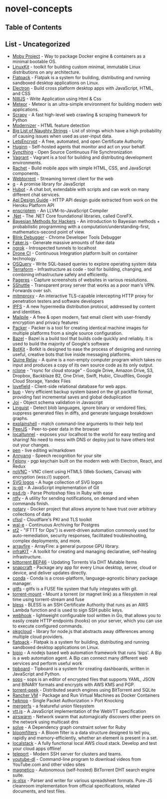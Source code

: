 # novel-concepts

## Table of Contents



## List - Uncategorized


- [Moby Project](https://mobyproject.org/) - Way to package Docker engine & containers as a minimal bootable OS.
- [LinuxKit](https://github.com/linuxkit/linuxkit) - toolkit for building custom minimal, immutable Linux distributions on any architecture. 
- [Flatpack](https://github.com/flatpak/flatpak) - Flatpak is a system for building, distributing and running sandboxed desktop applications on Linux.
- [Electron](https://github.com/electron/electron) - Build cross platform desktop apps with JavaScript, HTML, and CSS
- [NWJS](https://nwjs.io/) - Write Application using Html & Css
- [Meteor](https://github.com/meteor/meteor) - Meteor is an ultra-simple environment for building modern web applications.
- [Scrapy](https://github.com/scrapy/scrapy) - A fast high-level web crawling & scraping framework for Python
- [Modernizer](https://github.com/Modernizr/Modernizr) - HTML feature detection
- [Big List of Naughty Strings](https://github.com/minimaxir/big-list-of-naughty-strings) - List of strings which have a high probability of causing issues when used as user-input data.
- [LetsEncrypt](https://letsencrypt.org/) - A free, automated, and open Certificate Authority
- [Huginn](https://github.com/cantino/huginn) - Self-hosted agents that monitor and act on your behalf.
- [Syncthing](https://github.com/syncthing/syncthing) - Open Source Continuous File Synchronization
- [Vagrant](https://github.com/mitchellh/vagrant) - Vagrant is a tool for building and distributing development environments.
- [Rachet](https://github.com/twbs/ratchet) - Build mobile apps with simple HTML, CSS, and JavaScript components.
- [Webtorrent](https://github.com/webtorrent/webtorrent) - Streaming torrent client for the web
- [q](https://github.com/kriskowal/q) - A promise library for JavaScript
- [Hubot](https://github.com/github/hubot) - A chat bot, extendable with scripts and can work on many different chat services.
- [Api Design Guide](https://github.com/interagent/http-api-design) - HTTP API design guide extracted from work on the Heroku Platform API
- [enscriptem](https://github.com/kripken/emscripten) - An LLVM-to-JavaScript Compiler
- [.Net](https://github.com/Microsoft/dotnet) - The .NET Core foundational libraries, called CoreFX.
- [Bayesian Methods for Hackers](https://github.com/CamDavidsonPilon/Probabilistic-Programming-and-Bayesian-Methods-for-Hackers) - An introduction to Bayesian methods + probabilistic programming with a computation/understanding-first, mathematics-second point of view.
- [Blink Debugger](https://www.chromium.org/blink) - Chrome Developer Tools Debugger
- [Faker.js](https://github.com/Marak/faker.js) - Generate massive amounts of fake data
- [ngrok](https://github.com/inconshreveable/ngrok) - Introspected tunnels to localhost
- [Drone CI](https://github.com/drone/drone) - Continuous Integration platform built on container technology. 
- [OSQuery](https://github.com/facebook/osquery) - Write SQL-based queries to explore operating system data
- [Terraform](https://github.com/hashicorp/terraform) - Infrastructure as code - tool for building, changing, and combining infrastructure safely and efficiently.
- [Pageres](https://github.com/sindresorhus/pageres) - Capture screenshots of websites in various resolutions.
- [SShuttle](https://github.com/apenwarr/sshuttle) - Transparent proxy server that works as a poor man's VPN. Forwards over ssh. 
- [mitmproxy](https://github.com/mitmproxy/mitmproxy) - An interactive TLS-capable intercepting HTTP proxy for penetration testers and software developers
- [IPFS](https://github.com/ipfs/ipfs) - A new hypermedia distribution protocol, addressed by content and identities. 
- [Mailpile](https://github.com/mailpile/Mailpile) - A free & open modern, fast email client with user-friendly encryption and privacy features
- [Packer](https://github.com/hashicorp/packer) - Packer is a tool for creating identical machine images for multiple platforms from a single source configuration.
- [Bazel](https://github.com/bazelbuild/bazel) - Bazel is a build tool that builds code quickly and reliably. It is used to build the majority of Google's software
- [BotKit](https://github.com/howdyai/botkit) - Botkit is designed to ease the process of designing and running useful, creative bots that live inside messaging platforms.
- [Quine Relay](https://github.com/mame/quine-relay) - A quine is a non-empty computer program which takes no input and produces a copy of its own source code as its only output.
- [rclone](https://github.com/ncw/rclone) - "rsync for cloud storage" - Google Drive, Amazon Drive, S3, Dropbox, Backblaze B2, One Drive, Swift, Hubic, Cloudfiles, Google Cloud Storage, Yandex Files
- [lovefield](https://github.com/google/lovefield) - Client-side relational database for web apps. 
- [bup](https://github.com/bup/bup) - Very efficient backup system based on the git packfile format, providing fast incremental saves and global deduplication
- [Joi](https://github.com/hapijs/joi) - Object schema validation in Javascript
- [Linguist](https://github.com/github/linguist) - Detect blob languages, ignore binary or vendored files, suppress generated files in diffs, and generate language breakdown graphs.
- [explainshell](https://github.com/idank/explainshell) - match command-line arguments to their help text
- [PeerJS](https://github.com/peers/peerjs) - Peer-to-peer data in the browser
- [localtunnel](https://github.com/localtunnel/localtunnel) - exposes your localhost to the world for easy testing and sharing! No need to mess with DNS or deploy just to have others test out your changes.
- [pen](https://github.com/sofish/pen) - live editing w/markdown
- [Annyang](https://github.com/TalAter/annyang) - Speech recognition for your site
- [Felony](https://github.com/henryboldi/felony) - pgp keychain built on the modern web with Electron, React, and Redux
- [noVNC](https://github.com/novnc/noVNC) - VNC client using HTML5 (Web Sockets, Canvas) with encryption (wss://) support.
- [SVG logos](https://github.com/gilbarbara/logos) - A huge collection of SVG logos
- [js-git](https://github.com/creationix/js-git) - A JavaScript implementation of Git
- [psd.rb](https://github.com/layervault/psd.rb) - Parse Photoshop files in Ruby with ease
- [ntfy](https://github.com/dschep/ntfy) - A utility for sending notifications, on demand and when commands finish.
- [notary](https://github.com/docker/notary) - Docker project that allows anyone to have trust over arbitrary collections of data
- [cfssl](https://github.com/cloudflare/cfssl) - Cloudflare's PKI and TLS toolkit 
- [wal-e](https://github.com/wal-e/wal-e) - Continuous Archiving for Postgres
- [st2](https://github.com/StackStorm/st2) -  "IFTTT for Ops") is event-driven automation commonly used for auto-remediation, security responses, facilitated troubleshooting, complex deployments, and more. 
- [arrayfire](https://github.com/arrayfire/arrayfire) - ArrayFire: a general purpose GPU library.
- [infraKIT](https://github.com/docker/infrakit) - A toolkit for creating and managing declarative, self-healing infrastructure.
- [bittorrent BEP46](http://www.bittorrent.org/beps/bep_0046.html) - Updating Torrents Via DHT Mutable Items
- [snapcraft](https://snapcraft.io/) - Package any app for every Linux desktop, server, cloud or device, and deliver updates directly.
- [conda](https://github.com/conda/conda) - Conda is a cross-platform, language-agnostic binary package manager. 
- [gitfs](https://github.com/PressLabs/gitfs) - gitfs is a FUSE file system that fully integrates with git.
- [torrent-mount](https://github.com/mafintosh/torrent-mount) - Mount a torrent (or magnet link) as a filesystem in real time using torrent-stream and fuse
- [bless](https://github.com/Netflix/bless) - BLESS is an SSH Certificate Authority that runs as an AWS Lambda function and is used to sign SSH public keys.
- [webhook](https://github.com/adnanh/webhook) - lightweight configurable tool written in Go, that allows you to easily create HTTP endpoints (hooks) on your server, which you can use to execute configured commands. 
- [pkgcloud](https://github.com/pkgcloud/pkgcloud) - library for node.js that abstracts away differences among multiple cloud providers.
- [flatpack](http://flatpak.org/) - Flatpak is a system for building, distributing and running sandboxed desktop applications on Linux.
- [bipio](https://github.com/bipio-server/bipio) - A nodejs based web automation framework that runs 'bips'. A Bip is a web automation agent. A Bip can connect many different web services and perform useful work
- [tipboard](https://github.com/allegro/tipboard) - Tipboard is a system for creating dashboards, written in JavaScript and Python.
- [sops](https://github.com/mozilla/sops) - sops is an editor of encrypted files that supports YAML, JSON and BINARY formats and encrypts with AWS KMS and PGP.
- [torrent-peek](https://github.com/lmatteis/torrent-peek) - Distributed search engines using BitTorrent and SQLite
- [Rancher VM](https://github.com/rancher/vm) - Package and Run Virtual Machines as Docker Containers
- [fwknop](https://github.com/mrash/fwknop) - Single Packet Authorization > Port Knocking
- [mergerfs](https://github.com/trapexit/mergerfs) - a featureful union filesystem
- [vtt.js](https://github.com/mozilla/vtt.js) - A JavaScript implementation of the WebVTT specification
- [airswarm](https://github.com/mafintosh/airswarm) - Network swarm that automagically discovers other peers on the network using multicast dns
- [solve](https://github.com/berkshelf/solve) - A Dependency graph constraint solver for Ruby
- [bloomfilters](https://github.com/dsummersl/bloomfilters) - A Bloom filter is a data structure designed to tell you, rapidly and memory-efficiently, whether an element is present in a set. 
- [localstack](https://github.com/atlassian/localstack) - A fully functional local AWS cloud stack. Develop and test your cloud apps offline!
- [teleport](https://github.com/gravitational/teleport) - Modern SSH server for clusters and teams. 
- [youtube-dl](https://github.com/rg3/youtube-dl) - Command-line program to download videos from YouTube.com and other video sites
- [magnetico](https://github.com/boramalper/magnetico) - Autonomous (self-hosted) BitTorrent DHT search engine suite.
- [js-xlsx](https://github.com/SheetJS/js-xlsx) - Parser and writer for various spreadsheet formats. Pure-JS cleanroom implementation from official specifications, related documents, and test files.



